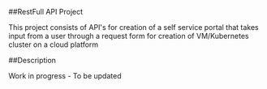 ##RestFull API Project 

This project consists of API's for creation of a self service portal that takes input from a user through a request form for creation of VM/Kubernetes cluster on a cloud platform

##Description

Work in progress - To be updated
